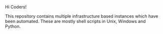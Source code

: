Hi Coders!

This repository contains multiple infrastructure based instances which have been automated. These are mostly shell scripts in Unix, Windows and Python.
